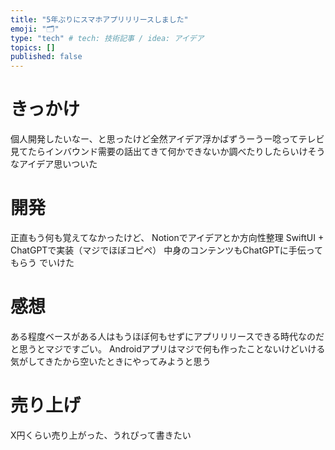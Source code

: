 ```yaml
---
title: "5年ぶりにスマホアプリリリースしました"
emoji: "🗂"
type: "tech" # tech: 技術記事 / idea: アイデア
topics: []
published: false
---
```


# きっかけ
個人開発したいなー、と思ったけど全然アイデア浮かばずうーうー唸ってテレビ見てたらインバウンド需要の話出てきて何かできないか調べたりしたらいけそうなアイデア思いついた

# 開発
正直もう何も覚えてなかったけど、
Notionでアイデアとか方向性整理
SwiftUI + ChatGPTで実装（マジでほぼコピペ）
中身のコンテンツもChatGPTに手伝ってもらう
でいけた

# 感想
ある程度ベースがある人はもうほぼ何もせずにアプリリリースできる時代なのだと思うとマジですごい。
Androidアプリはマジで何も作ったことないけどいける気がしてきたから空いたときにやってみようと思う

# 売り上げ

X円くらい売り上がった、うれぴって書きたい


